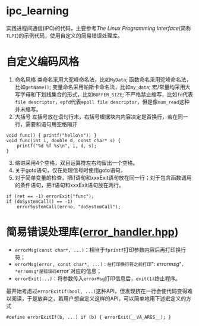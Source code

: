 # ipc_learning
实践进程间通信(IPC)的代码，主要参考*The Linux Programming Interface*(简称`TLPI`)的示例代码，使用自定义的简易错误处理库。
# 自定义编码风格
1. 命名风格
类命名采用大驼峰命名法，比如`MyData`;
函数命名采用驼峰命名法，比如`getName()`;
变量命名采用帕斯卡命名法，比如`my_data`;
宏/常量均采用大写字母和下划线集合的形式，比如`BUFFER_SIZE`;
不严格禁止缩写，比如`fd`代表`file descriptor`，`epfd`代表`epoll file descriptor`，但是像`num_read`这种并未缩写。
2. 大括号
左括号放在语句行末，右括号根据块内内容决定是否换行，若在同一行，需要和语句用空格隔开
```
void func() { printf("hello\n"); }
void func(int i, double d, const char* s) {
    printf("%d %f %s\n", i, d, s);
}
```
3. 缩进采用4个空格，双目运算符左右均留出一个空格。
4. 关于goto语句，仅在处理信号时使用goto语句。
5. 对于简单变量的检查，把if语句和xxxExit语句放在同一行；对于包含函数调用的条件语句，把if语句和xxxExit语句放在两行。
```
if (ret == -1) errorExit("func");
if (doSystemCall() == -1)
    errorSystemCall(errno, "doSystemCall");
```

# 简易错误处理库([error_handler.hpp](include/error_handler.hpp))
- `errorMsg(const char*, ...)`：相当于`fprintf`打印参数内容后再打印换行符；
- `errorMsg(error, const char*, ...)：在打印换行符之前打印`": *errormsg*"`，*erromsg*是错误码`error`对应的信息；
- `errorExit(...)`：将参数传入`errorMsg`打印信息后，`exit(1)`终止程序。

最开始考虑过`errorExitIf(bool, ...)`这种API，但发现挤在一行会使代码变得难以阅读，于是放弃之，若用户想自定义这样的API，可以简单地用下述宏定义的方式
```
#define errorExitIf(b, ...) if (b) { errorExit(__VA_ARGS__); }
```
